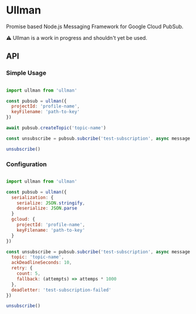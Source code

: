 # Ullman

Promise based Node.js Messaging Framework for Google Cloud PubSub.

:warning: Ullman is a work in progress and shouldn't yet be used.

## API

### Simple Usage
```javascript

import ullman from 'ullman'

const pubsub = ullman({
  projectId: 'profile-name',
  keyFilename: 'path-to-key'
})

await pubsub.createTopic('topic-name')

const unsubscribe = pubsub.subcribe('test-subscription', async message => console.log(message))

unsubscribe()
```

### Configuration

```javascript

import ullman from 'ullman'

const pubsub = ullman({
  serialization: {
    serialize: JSON.stringify,
    deserialize: JSON.parse
  }
  gcloud: {
    projectId: 'profile-name',
    keyFilename: 'path-to-key'
  }
})

const unsubscribe = pubsub.subcribe('test-subscription', async message => console.log(message), {
  topic: 'topic-name',
  ackDeadlineSeconds: 10,
  retry: {
    count: 5,
    fallback: (attempts) => attemps * 1000
  },
  deadletter: 'test-subscription-failed'
})

unsubscribe()

```
